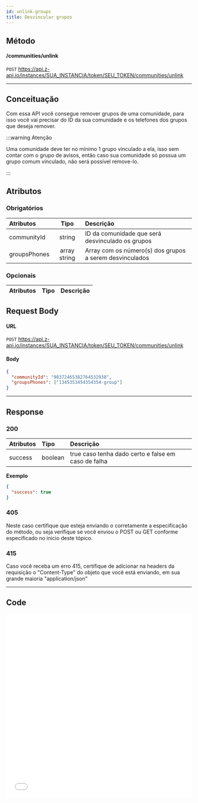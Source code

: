 ```yaml
---
id: unlink-groups
title: Desvincular grupos
---
```


## Método

#### /communities/unlink

`POST` https://api.z-api.io/instances/SUA_INSTANCIA/token/SEU_TOKEN/communities/unlink

---

## Conceituação

Com essa API você consegue remover grupos de uma comunidade, para isso você vai precisar do ID da sua comunidade e os telefones dos grupos que deseja remover.

:::warning Atenção

Uma comunidade deve ter no mínimo 1 grupo vinculado a ela, isso sem contar com o grupo de avisos, então caso sua comunidade só possua um grupo comum vinculado, não será possível remove-lo.

:::

## Atributos

### Obrigatórios

| Atributos | Tipo | Descrição |
| :-- | :-: | :-- |
| communityId | string | ID da comunidade que será desvinculado os grupos |
| groupsPhones | array string | Array com os número(s) dos grupos a serem desvinculados |

### Opcionais

| Atributos | Tipo | Descrição |
| :-------- | :--: | :-------- |

## Request Body

#### URL

`POST` https://api.z-api.io/instances/SUA_INSTANCIA/token/SEU_TOKEN/communities/unlink

#### Body

```json
{
  "communityId": "98372465382764532938",
  "groupsPhones": ["1345353454354354-group"]
}
```

---

## Response

### 200

| Atributos | Tipo    | Descrição                                           |
| :-------- | :------ | :-------------------------------------------------- |
| success   | boolean | true caso tenha dado certo e false em caso de falha |

**Exemplo**

```json
{
  "success": true
}
```

### 405

Neste caso certifique que esteja enviando o corretamente a especificação do método, ou seja verifique se você enviou o POST ou GET conforme especificado no inicio deste tópico.

### 415

Caso você receba um erro 415, certifique de adicionar na headers da requisição o "Content-Type" do objeto que você está enviando, em sua grande maioria "application/json"

---

## Code

<iframe src="//api.apiembed.com/?source=https://raw.githubusercontent.com/Z-API/z-api-docs/main/json-examples/unlink-groups.json&targets=all" frameborder="0" scrolling="no" width="100%" height="500px" seamless></iframe>

